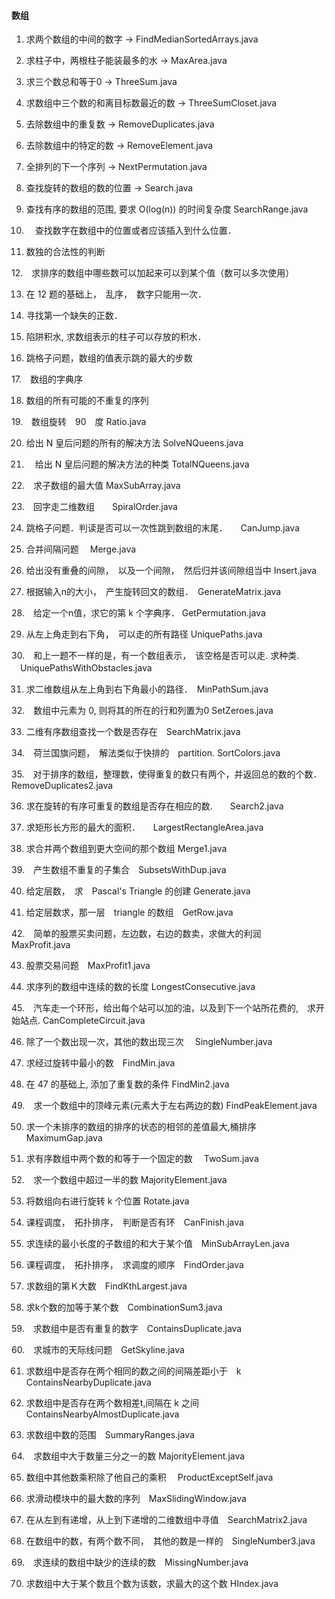 #### 数组

1. 求两个数组的中间的数字    ->  FindMedianSortedArrays.java

2. 求柱子中，两根柱子能装最多的水  -> MaxArea.java 

3. 求三个数总和等于0   ->  ThreeSum.java 

4. 求数组中三个数的和离目标数最近的数  -> ThreeSumCloset.java 

5. 去除数组中的重复数  ->  RemoveDuplicates.java

6. 去除数组中的特定的数  -> RemoveElement.java 

7. 全排列的下一个序列  -> NextPermutation.java

8. 查找旋转的数组的数的位置 -> Search.java 
	
9. 查找有序的数组的范围,  要求 O(log(n)) 的时间复杂度  SearchRange.java

10. 　查找数字在数组中的位置或者应该插入到什么位置． 

11. 数独的合法性的判断

12.　求排序的数组中哪些数可以加起来可以到某个值（数可以多次使用）

13. 在 12 题的基础上，　乱序，　数字只能用一次．

14. 寻找第一个缺失的正数．

15. 陷阱积水, 求数组表示的柱子可以存放的积水．	

16. 跳格子问题，数组的值表示跳的最大的步数 

17.　数组的字典序

18. 数组的所有可能的不重复的序列 

19.　数组旋转　90　度    Ratio.java

20.  给出 N 皇后问题的所有的解决方法  SolveNQueens.java

21. 　给出 N 皇后问题的解决方法的种类 TotalNQueens.java

22.　求子数组的最大值 MaxSubArray.java

23.　回字走二维数组　　SpiralOrder.java

24. 跳格子问题．判读是否可以一次性跳到数组的末尾．　　CanJump.java

25. 合并间隔问题　 Merge.java

26. 给出没有重叠的间隙，　以及一个间隙，　然后归并该间隙组当中 Insert.java

27. 根据输入n的大小，　产生旋转回文的数组．　GenerateMatrix.java

28.　给定一个n值，求它的第 k 个字典序． GetPermutation.java

29. 从左上角走到右下角，　可以走的所有路径 UniquePaths.java

30.　和上一题不一样的是，有一个数组表示，　该空格是否可以走. 求种类. 　UniquePathsWithObstacles.java

31. 求二维数组从左上角到右下角最小的路径．　MinPathSum.java

32.　数组中元素为 0, 则将其的所在的行和列置为0  SetZeroes.java

33. 二维有序数组查找一个数是否存在　SearchMatrix.java

34.　荷兰国旗问题，　解法类似于快排的　partition. SortColors.java

35.　对于排序的数组，整理数，使得重复的数只有两个，并返回总的数的个数．	RemoveDuplicates2.java

36. 求在旋转的有序可重复的数组是否存在相应的数.　　Search2.java

37. 求矩形长方形的最大的面积．　　LargestRectangleArea.java

38. 求合并两个数组到更大空间的那个数组 Merge1.java

39.　产生数组不重复的子集合　SubsetsWithDup.java

40. 给定层数，　求　Pascal's Triangle 的创建 Generate.java 

41. 给定层数求，那一层　triangle 的数组　GetRow.java

42.　简单的股票买卖问题，左边数，右边的数卖，求做大的利润　MaxProfit.java

43. 股票交易问题　MaxProfit1.java

44. 求序列的数组中连续的数的长度 LongestConsecutive.java

45.　汽车走一个环形，给出每个站可以加的油，以及到下一个站所花费的,　求开始站点.  CanCompleteCircuit.java 

46. 除了一个数出现一次，其他的数出现三次　 SingleNumber.java

47. 求经过旋转中最小的数　FindMin.java
	
48. 在 47 的基础上, 添加了重复数的条件 FindMin2.java

49.　求一个数组中的顶峰元素(元素大于左右两边的数) FindPeakElement.java

50. 求一个未排序的数组的排序的状态的相邻的差值最大,桶排序　MaximumGap.java

51. 求有序数组中两个数的和等于一个固定的数　 TwoSum.java

52.　求一个数组中超过一半的数 MajorityElement.java

53. 将数组向右进行旋转 k 个位置 Rotate.java

54. 课程调度，　拓扑排序，　判断是否有环　CanFinish.java

55. 求连续的最小长度的子数组的和大于某个值　MinSubArrayLen.java

56. 课程调度，　拓扑排序，　求调度的顺序　FindOrder.java

57. 求数组的第Ｋ大数　FindKthLargest.java

58. 求k个数的加等于某个数　CombinationSum3.java　

59.　求数组中是否有重复的数字　ContainsDuplicate.java

60.　求城市的天际线问题　GetSkyline.java

61. 求数组中是否存在两个相同的数之间的间隔差距小于　k 	ContainsNearbyDuplicate.java 

62. 求数组中是否存在两个数相差t,间隔在 k 之间　ContainsNearbyAlmostDuplicate.java

63. 求数组中数的范围　SummaryRanges.java

64.　求数组中大于数量三分之一的数  MajorityElement.java

65. 数组中其他数乘积除了他自己的乘积　 ProductExceptSelf.java

66. 求滑动模块中的最大数的序列　MaxSlidingWindow.java

67. 在从左到有递增，从上到下递增的二维数组中寻值　SearchMatrix2.java 

68. 在数组中的数，有两个数不同，　其他的数是一样的　SingleNumber3.java

69.　求连续的数组中缺少的连续的数　MissingNumber.java

70. 求数组中大于某个数且个数为该数，求最大的这个数 HIndex.java